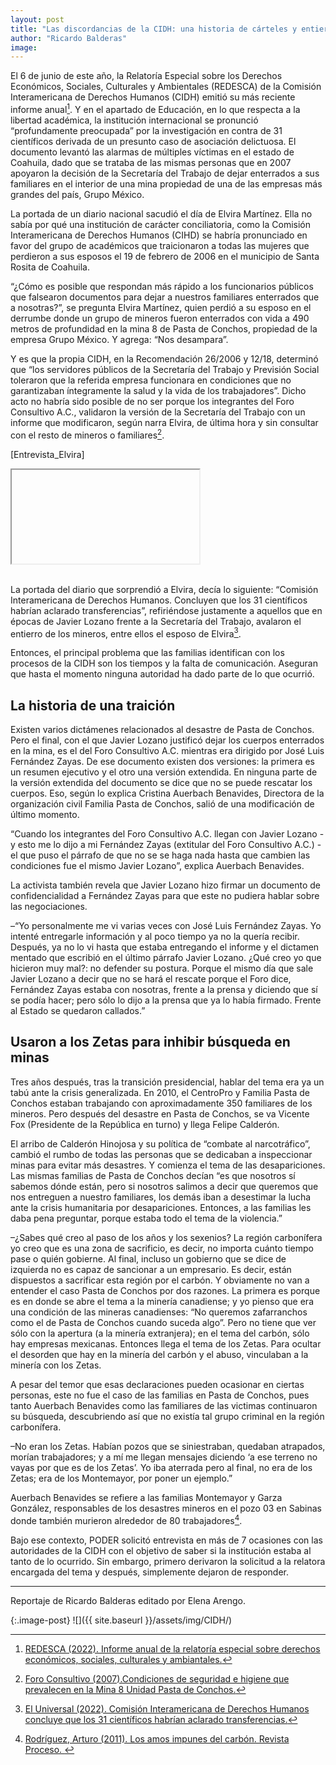 ```yaml
---
layout: post
title: "Las discordancias de la CIDH: una historia de cárteles y entierros"
author: "Ricardo Balderas"
image:
---
```


El 6 de junio de este año, la Relatoría Especial sobre los Derechos Económicos, Sociales, Culturales y Ambientales (REDESCA) de la Comisión Interamericana de Derechos Humanos (CIDH) emitió su más reciente informe anual[^nota1]. Y en el apartado de Educación, en lo que respecta a la libertad académica, la institución internacional se pronunció “profundamente preocupada” por la investigación en contra de 31 científicos derivada de un presunto caso de asociación delictuosa. El documento levantó las alarmas de múltiples víctimas en el estado de Coahuila, dado que se trataba de las mismas personas que en 2007 apoyaron la decisión de la Secretaría del Trabajo de dejar enterrados a sus familiares en el interior de una mina propiedad de una de las empresas más grandes del país, Grupo México.

La portada de un diario nacional sacudió el día de Elvira Martínez. Ella no sabía por qué una institución de carácter conciliatoria, como la Comisión Interamericana de Derechos Humanos (CIHD) se habría pronunciado en favor del grupo de académicos que traicionaron a todas las mujeres que perdieron a sus esposos el 19 de febrero de 2006 en el municipio de Santa Rosita de Coahuila.

“¿Cómo es posible que respondan más rápido a los funcionarios públicos que falsearon documentos para dejar a nuestros familiares enterrados que a nosotras?”, se pregunta Elvira Martínez, quien perdió a su esposo en el derrumbe donde un grupo de mineros fueron enterrados con vida a 490 metros de profundidad en la mina 8 de Pasta de Conchos, propiedad de la empresa Grupo México. Y agrega: “Nos desampara”.

Y es que la propia CIDH, en la Recomendación 26/2006 y 12/18, determinó que “los servidores públicos de la Secretaría del Trabajo y Previsión Social toleraron que la referida empresa funcionara en condiciones que no garantizaban íntegramente la salud y la vida de los trabajadores”. Dicho acto no habría sido posible de no ser porque los integrantes del Foro Consultivo A.C., validaron la versión de la Secretaría del Trabajo con un informe que modificaron, según narra Elvira, de última hora y sin consultar con el resto de mineros o familiares[^nota2].

[Entrevista_Elvira]
<div class="embed-responsive embed-responsive-16by9">
	<iframe class="embed-responsive-item" src="" allowfullscreen></iframe>
</div>
<br>

La portada del diario que sorprendió a Elvira, decía lo siguiente: “Comisión Interamericana de Derechos Humanos. Concluyen que los 31 científicos habrían aclarado transferencias”, refiriéndose justamente a aquellos que en épocas de Javier Lozano frente a la Secretaría del Trabajo, avalaron el entierro de los mineros, entre ellos el esposo de Elvira[^nota3].

Entonces, el principal problema que las familias identifican con los procesos de la CIDH son los tiempos y la falta de comunicación. Aseguran que hasta el momento ninguna autoridad ha dado parte de lo que ocurrió.

## La historia de una traición

Existen varios dictámenes relacionados al desastre de Pasta de Conchos. Pero el final, con el que Javier Lozano justificó dejar los cuerpos enterrados en la mina, es el del Foro Consultivo A.C. mientras era dirigido por José Luis Fernández Zayas. De ese documento existen dos versiones: la primera es un resumen ejecutivo y el otro una versión extendida. En ninguna parte de la versión extendida del documento se dice que no se puede rescatar los cuerpos. Eso, según lo explica Cristina Auerbach Benavides, Directora de la organización civil Familia Pasta de Conchos, salió de una modificación de último momento.

“Cuando los integrantes del Foro Consultivo A.C. llegan con Javier Lozano - y esto me lo dijo a mi Fernández Zayas (extitular del Foro Consultivo A.C.) -  el que puso el párrafo de que no se se haga nada hasta que cambien las condiciones fue el mismo Javier Lozano”, explica Auerbach Benavides.

La activista también revela que Javier Lozano hizo firmar un documento de confidencialidad a Fernández Zayas para que este no pudiera hablar sobre las negociaciones.

–“Yo personalmente me vi varias veces con José Luis Fernández Zayas. Yo intenté entregarle información y al poco tiempo ya no la quería recibir. Después, ya no lo vi hasta que estaba entregando el informe y el dictamen mentado que escribió en el último párrafo Javier Lozano. ¿Qué creo yo que hicieron muy mal?: no defender su postura. Porque el mismo día que sale Javier Lozano a decir que no se hará el rescate porque el Foro dice, Fernández Zayas estaba con nosotras, frente a la prensa y diciendo que sí se podía hacer; pero sólo lo dijo a la prensa que ya lo había firmado. Frente al Estado se quedaron callados.”

## Usaron a los Zetas para inhibir búsqueda en minas

Tres años después, tras la transición presidencial, hablar del tema era ya un tabú ante la crisis generalizada. En 2010, el CentroPro y Familia Pasta de Conchos estaban trabajando con aproximadamente 350 familiares de los mineros. Pero después del desastre en Pasta de Conchos, se va Vicente Fox (Presidente de la República en turno) y llega Felipe Calderón.

El arribo de Calderón Hinojosa y su política de “combate al narcotráfico”, cambió el rumbo de todas las personas que se dedicaban a inspeccionar minas para evitar más desastres. Y comienza el tema de las desapariciones. Las mismas familias de Pasta de Conchos decían “es que nosotros sí sabemos dónde están, pero si nosotros salimos a decir que queremos que nos entreguen a nuestro familiares, los demás iban a desestimar la lucha ante la crisis humanitaria por desapariciones. Entonces, a las familias les daba pena preguntar, porque estaba todo el tema de la violencia.”

–¿Sabes qué creo al paso de los años y los sexenios? La región carbonífera yo creo que es una zona de sacrificio, es decir, no importa cuánto tiempo pase o quién gobierne. Al final, incluso un gobierno que se dice de izquierda no es capaz de sancionar a un empresario. Es decir, están dispuestos a sacrificar esta región por el carbón. Y obviamente no van a entender el caso Pasta de Conchos por dos razones. La primera es porque es en donde se abre el tema a la minería canadiense; y yo pienso que era una condición de las mineras canadienses: “No queremos zafarranchos como el de Pasta de Conchos cuando suceda algo”. Pero no tiene que ver sólo con la apertura (a la minería extranjera); en el tema del carbón, sólo hay empresas mexicanas. Entonces llega el tema de los Zetas. Para ocultar el desorden que hay en la minería del carbón y el abuso, vinculaban a la minería con los Zetas.

A pesar del temor que esas declaraciones pueden ocasionar en ciertas personas, este no fue el caso de las familias en Pasta de Conchos, pues tanto Auerbach Benavides como las familiares de las victimas continuaron su búsqueda, descubriendo así que no existía tal grupo criminal en la región carbonífera.

–No eran los Zetas. Habían pozos que se siniestraban, quedaban atrapados, morían trabajadores; y a mí me llegan mensajes diciendo ‘a ese terreno no vayas por que es de los Zetas’. Yo iba aterrada pero al final, no era de los Zetas; era de los Montemayor, por poner un ejemplo.”

Auerbach Benavides se refiere a las familias Montemayor y Garza González, responsables de los desastres mineros en el pozo 03 en Sabinas donde también murieron alrededor de 80 trabajadores[^nota4].

Bajo ese contexto, PODER solicitó entrevista en más de 7 ocasiones con las autoridades de la CIDH con el objetivo de saber si la institución estaba al tanto de lo ocurrido. Sin embargo, primero derivaron la solicitud a la relatora encargada del tema y después, simplemente dejaron de responder.


______________________

Reportaje de Ricardo Balderas editado por Elena Arengo.


{:.image-post}
![]({{ site.baseurl }}/assets/img/CIDH/)


[^nota1]: [REDESCA (2022). Informe anual de la relatoría especial sobre derechos económicos, sociales, culturales y ambiantales.](http://www.oas.org/es/cidh/docs/anual/2021/capitulos/redesca-es.PDF)
[^nota2]: [Foro Consultivo (2007).Condiciones de seguridad e higiene que prevalecen en la Mina 8 Unidad Pasta de Conchos.](https://www.stps.gob.mx/bp/secciones/pasta_conchos/archivos/Dictamen051007.pdf)
[^nota3]: [El Universal (2022). Comisión Interamericana de Derechos Humanos concluye que los 31 científicos habrían aclarado transferencias.](https://www.eluniversal.com.mx/ciencia-y-salud/comision-interamericana-de-derechos-humanos-concluye-que-los-31-cientificos-habrian-aclarado-transferencias?utm_source=web&utm_medium=social_buttons&utm_campaign=social_sharing&utm_content=twitter&s=08)
[^nota4]: [Rodríguez, Arturo (2011). Los amos impunes del carbón. Revista Proceso. ](https://www.proceso.com.mx/reportajes/2011/6/8/los-amos-impunes-del-carbon-87943.html)
